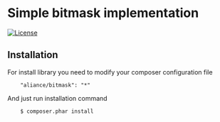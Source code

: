 Simple bitmask implementation
===

[![License](https://img.shields.io/badge/License-MIT-blue.svg)](https://opensource.org/licenses/MIT)

Installation
---

For install library you need to modify your composer configuration file

```
    "aliance/bitmask": "*"
```

And just run installation command

```
    $ composer.phar install
```

